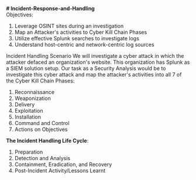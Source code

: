 **# Incident-Response-and-Handling**  
Objectives:  

1. Leverage OSINT sites during an investigation 
2. Map an Attacker's activities to Cyber Kill Chain Phases
3. Utilize effective Splunk searches to investigate logs
4. Understand host-centric and network-centric log sources

Incident Handling Scenario We will investigate a cyber attack in which the attacker defaced an organization's website. This organization has Splunk as a SIEM solution setup. Our task as a Security Analysis would be to investigate this cyber attack and map the attacker's activities into all 7 of the Cyber Kill Chain Phases:  
1. Reconnaissance  
2. Weaponization  
3. Delivery  
4. Exploitation  
5. Installation  
6. Command and Control  
7. Actions on Objectives  


**The Incident Handling Life Cycle**:  
1. Preparation  
2. Detection and Analysis  
3. Containment, Eradication, and Recovery  
4. Post-Incident Activity/Lessons Learnt  

